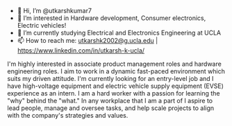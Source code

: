 - 👋 Hi, I’m @utkarshkumar7
- 👀 I’m interested in Hardware development, Consumer electronics, Electric vehicles!
- 🌱 I’m currently studying Electrical and Electronics Engineering at UCLA
- 📫 How to reach me: utkarshk2002@g.ucla.edu | https://www.linkedin.com/in/utkarsh-k-ucla/

I'm highly interested in associate product management roles and hardware engineering roles. I aim to work in a dynamic fast-paced environment which suits my driven attitude. I'm currently looking for an entry-level job and I have high-voltage equipment and electric vehicle supply equipment (EVSE) experience as an intern. I am a hard worker with a passion for learning the "why" behind the "what." In any workplace that I am a part of I aspire to lead people, manage and oversee tasks, and help scale projects to align with the company's strategies and values.

<!---
utkarshkumar7/utkarshkumar7 is a ✨ special ✨ repository because its `README.md` (this file) appears on your GitHub profile.
You can click the Preview link to take a look at your changes.
--->
